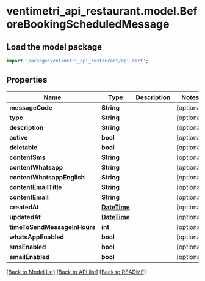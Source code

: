 # ventimetri_api_restaurant.model.BeforeBookingScheduledMessage

## Load the model package
```dart
import 'package:ventimetri_api_restaurant/api.dart';
```

## Properties
Name | Type | Description | Notes
------------ | ------------- | ------------- | -------------
**messageCode** | **String** |  | [optional] 
**type** | **String** |  | [optional] 
**description** | **String** |  | [optional] 
**active** | **bool** |  | [optional] 
**deletable** | **bool** |  | [optional] 
**contentSms** | **String** |  | [optional] 
**contentWhatsapp** | **String** |  | [optional] 
**contentWhatsappEnglish** | **String** |  | [optional] 
**contentEmailTitle** | **String** |  | [optional] 
**contentEmail** | **String** |  | [optional] 
**createdAt** | [**DateTime**](DateTime.md) |  | [optional] 
**updatedAt** | [**DateTime**](DateTime.md) |  | [optional] 
**timeToSendMessageInHours** | **int** |  | [optional] 
**whatsAppEnabled** | **bool** |  | [optional] 
**smsEnabled** | **bool** |  | [optional] 
**emailEnabled** | **bool** |  | [optional] 

[[Back to Model list]](../README.md#documentation-for-models) [[Back to API list]](../README.md#documentation-for-api-endpoints) [[Back to README]](../README.md)



